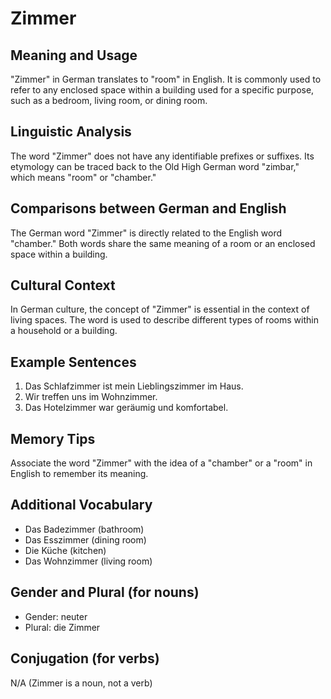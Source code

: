 # Zimmer
## Meaning and Usage
"Zimmer" in German translates to "room" in English. It is commonly used to refer to any enclosed space within a building used for a specific purpose, such as a bedroom, living room, or dining room.

## Linguistic Analysis
The word "Zimmer" does not have any identifiable prefixes or suffixes. Its etymology can be traced back to the Old High German word "zimbar," which means "room" or "chamber."

## Comparisons between German and English
The German word "Zimmer" is directly related to the English word "chamber." Both words share the same meaning of a room or an enclosed space within a building.

## Cultural Context
In German culture, the concept of "Zimmer" is essential in the context of living spaces. The word is used to describe different types of rooms within a household or a building.

## Example Sentences
1. Das Schlafzimmer ist mein Lieblingszimmer im Haus.
2. Wir treffen uns im Wohnzimmer.
3. Das Hotelzimmer war geräumig und komfortabel.

## Memory Tips
Associate the word "Zimmer" with the idea of a "chamber" or a "room" in English to remember its meaning.

## Additional Vocabulary
- Das Badezimmer (bathroom)
- Das Esszimmer (dining room)
- Die Küche (kitchen)
- Das Wohnzimmer (living room)

## Gender and Plural (for nouns)
- Gender: neuter
- Plural: die Zimmer

## Conjugation (for verbs)
N/A (Zimmer is a noun, not a verb)